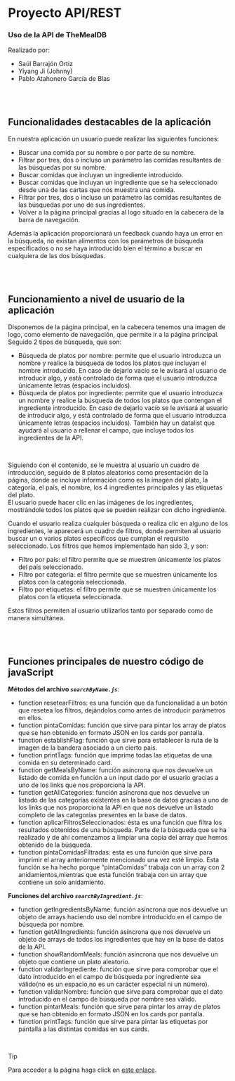 # Proyecto API/REST

### Uso de la API de TheMealDB

Realizado por:

- Saúl Barrajón Ortiz
- Yiyang Ji (Johnny)
- Pablo Atahonero García de Blas

</br></br>


<h2>Funcionalidades destacables de la aplicación</h2>

<p>En nuestra aplicación un usuario puede realizar las siguientes funciones: </p>
<ul>
<li>Buscar una comida por su nombre o por parte de su nombre. </li>
<li>Filtrar por tres, dos o incluso un parámetro las comidas resultantes de las búsquedas por su nombre. </li>
<li>Buscar comidas que incluyan un ingrediente introducido. </li>
<li>Buscar comidas que incluyan un ingrediente que se ha seleccionado desde una de las cartas que nos muestra una comida. </li>
<li>Filtrar por tres, dos o incluso un parámetro las comidas resultantes de las búsquedas por uno de sus ingredientes. </li>
<li>Volver a la página principal gracias al logo situado en la cabecera de la barra de navegación. </li>
</ul>
<p>Además la aplicación proporcionará un feedback cuando haya un error en la búsqueda, no existan alimentos con los parámetros de búsqueda especificados o no se haya introducido bien el término a buscar en cualquiera de las dos búsquedas.</p>

</br></br>


<h2>Funcionamiento a nivel de usuario de la aplicación</h2>

<p>Disponemos de la página principal, en la cabecera tenemos una imagen de logo, como elemento de navegación, que permite ir a la página principal. Seguido 2 tipos de búsqueda, que son:</p>

<ul>
<li>Búsqueda de platos por nombre: permite que el usuario introduzca un nombre y realice la búsqueda de todos los platos que incluyan el nombre introducido. En caso de dejarlo vacío se le avisará al usuario de introducir algo, y está controlado de forma que el usuario introduzca únicamente letras (espacios incluidos). </li>

<li>Búsqueda de platos por ingrediente: permite que el usuario introduzca un nombre y realice la búsqueda de todos los platos que contengan el ingrediente introducido. En caso de dejarlo vacío se le avisará al usuario de introducir algo, y está controlado de forma que el usuario introduzca únicamente letras (espacios incluidos). También hay un datalist que ayudará al usuario a rellenar el campo, que incluye todos los ingredientes de la API.</li>

</ul>

</br>

<p>Siguiendo con el contenido, se le muestra al usuario un cuadro de introducción, seguido de 8 platos aleatorios como presentación de la página, donde se incluye información como es la imagen del plato, la categoría, el país, el nombre, los 4 ingredientes principales y las etiquetas del plato. </br>
El usuario puede hacer clic en las imágenes de los ingredientes, mostrándole todos los platos que se pueden realizar con dicho ingrediente.</p>

<p>Cuando el usuario realiza cualquier búsqueda o realiza clic en alguno de los ingredientes, le aparecerá un cuadro de filtros, donde permiten al usuario buscar un o varios platos específicos que cumplan el requisito seleccionado. Los filtros que hemos implementado han sido 3, y son: </p>
<ul>
<li>Filtro por país: el filtro permite que se muestren únicamente los platos del país seleccionado. </li>
<li>Filtro por categoría: el filtro permite que se muestren únicamente los platos con la categoría seleccionada. </li>
<li>Filtro por etiquetas: el filtro permite que se muestren únicamente los platos con la etiqueta seleccionada. </li>
</ul>
<p>Estos filtros permiten al usuario utilizarlos tanto por separado como de manera simultánea.</p>



</br></br>


<h2>Funciones principales de nuestro código de javaScript</h2>

**Métodos del archivo *`searchByName.js`***:
<ul>
<li>function resetearFiltros: es una función que da funcionalidad a un botón que resetea los filtros, dejándolos como antes de introducir parámetros en ellos. </li>
<li>function pintaComidas: función que sirve para pintar los array de platos que se han obtenido en formato JSON en los cards por pantalla. </li>
<li>function establishFlag: función que sirve para establecer la ruta de la imagen de la bandera asociado a un cierto país. </li>
<li>function printTags: función que imprime todas las etiquetas de una comida en su determinado card. </li>
<li>function getMealsByName: función asíncrona que nos devuelve un listado de comida en función a un input dado por el usuario gracias a uno de los links que nos proporciona la API. </li>
<li>function getAllCategories: función asíncrona que nos devuelve un listado de las categorías existentes en la base de datos gracias a uno de los links que nos proporciona la API en que nos devuelve un listado completo de las categorías presentes en la base de datos. </li>
<li>function aplicarFiltrosSeleccionados: ésta es una función que filtra los resultados obtenidos de una búsqueda. Parte de la búsqueda que se ha realizado y de ahí comenzamos a limpiar una copia del array que hemos obtenido de la búsqueda. </li>
<li>function pintaComidasFiltradas: esta es una función que sirve para imprimir el array anteriormente mencionado una vez esté limpio. Esta función se ha hecho porque  “pintaComidas” trabaja con un array con 2 anidamientos,mientras que esta función trabaja con un array que contiene un solo anidamiento. </li>
</ul>

**Funciones del archivo *`searchByIngredient.js`***:
<ul>
<li>function getIngredientsByName: función asíncrona que nos devuelve un objeto de arrays haciendo uso del nombre introducido en el campo de búsqueda por nombre. </li>
<li>function getAllIngredients: función asíncrona que nos devuelve un objeto de arrays de todos los ingredientes que hay en la base de datos de la API. </li>
<li>function showRandomMeals: función asíncrona que nos devuelve un objeto que contiene un plato aleatorio. </li>
<li>function validarIngrediente: función que sirve para comprobar que el dato introducido en el campo de búsqueda por ingrediente sea válido(no es un espacio,no es un carácter especial ni un número). </li>
<li>function validarNombre: función que sirve para comprobar que el dato introducido en el campo de búsqueda por nombre sea válido. </li>
<li>function pintarMeals: función que sirve para pintar los array de platos que se han obtenido en formato JSON en los cards por pantalla. </li>
<li>function printTags: función que sirve para pintar las etiquetas por pantalla a las distintas comidas en sus cards. </li>
</ul>

</br>

> [!TIP]
> Para acceder a la página haga click en [este enlace](https://pabloatahonerogdb.github.io/TheMealDBApp/).
